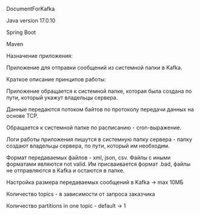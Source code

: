 DocumentForKafka

Java version 17.0.10

Spring Boot

Maven

Назначение приложения:

Приложение для отправки сообщений из системной папки в Kafka.



Краткое описание принципов работы:

Приложение обращается к системной папке, которая была создана по пути, который укажут владельцы сервера.

Данные передаются потоком байтов по протоколу передачи данных на основе TCP.

Обращается к системной папке по расписанию - cron-выражение.

Логи работы приложения пишутся в системную папку сервера - папку создают владельцы сервера, по пути, который им необходим.




Формат передаваемых файлов - xml, json, csv. Файлы с иными форматами являются not valid. Им присваивается формат .bad, файлы не отправляются в Kafka и остаются в папке.

Настройка размера передаваемых сообщений в Kafka → max 10МБ

Количество topics - в зависимости от запроса заказчика

Количество partitions in one topic - default  → 1
